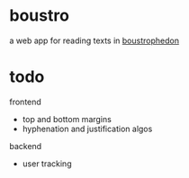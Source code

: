 # boustro

a web app for reading texts in [boustrophedon](http://en.wikipedia.org/wiki/Boustrophedon)

# todo

frontend

- top and bottom margins
- hyphenation and justification algos

backend

- user tracking
